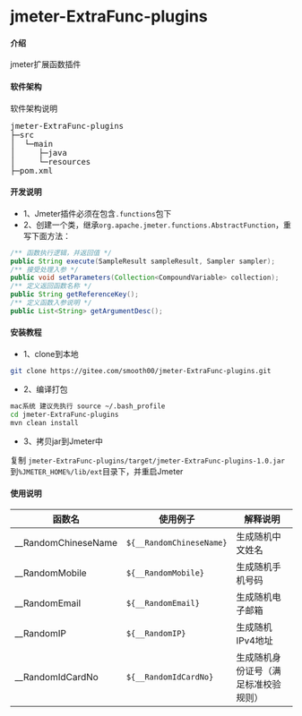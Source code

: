 # jmeter-ExtraFunc-plugins

#### 介绍
jmeter扩展函数插件

#### 软件架构
软件架构说明
<pre>
jmeter-ExtraFunc-plugins
├─src
│  └─main
│     ├─java
│     └─resources
├─pom.xml
</pre>

#### 开发说明
- 1、Jmeter插件必须在包含```.functions```包下
- 2、创建一个类，继承```org.apache.jmeter.functions.AbstractFunction```，重写下面方法：
```java
/** 函数执行逻辑，并返回值 */
public String execute(SampleResult sampleResult, Sampler sampler);
/** 接受处理入参 */
public void setParameters(Collection<CompoundVariable> collection);
/** 定义返回函数名称 */
public String getReferenceKey();
/** 定义函数入参说明 */
public List<String> getArgumentDesc();
```

#### 安装教程

- 1、clone到本地
```bash
git clone https://gitee.com/smooth00/jmeter-ExtraFunc-plugins.git
```

- 2、编译打包
```bash
mac系统 建议先执行 source ~/.bash_profile
cd jmeter-ExtraFunc-plugins
mvn clean install
```

- 3、拷贝jar到Jmeter中

复制 ```jmeter-ExtraFunc-plugins/target/jmeter-ExtraFunc-plugins-1.0.jar```到```%JMETER_HOME%/lib/ext```目录下，并重启Jmeter

#### 使用说明

| 函数名 | 使用例子 | 解释说明 | 
| ---- | ---- | ---- |
| __RandomChineseName | ```${__RandomChineseName}```| 生成随机中文姓名 |
| __RandomMobile | ```${__RandomMobile}```| 生成随机手机号码 |
| __RandomEmail | ```${__RandomEmail}```| 生成随机电子邮箱 |
| __RandomIP | ```${__RandomIP}```| 生成随机IPv4地址 |
| __RandomIdCardNo | ```${__RandomIdCardNo}```| 生成随机身份证号（满足标准校验规则） |
